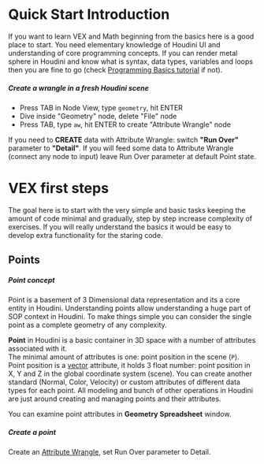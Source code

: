 # Quick Start Introduction
If you want to learn VEX and Math beginning from the basics here is a good place to start. You need elementary knowledge of Houdini UI and understanding of core programming concepts. If you can render metal sphere in Houdini and know what is syntax, data types, variables and loops then you are fine to go (check [Programming Basics tutorial](Programming-basics) if not).

##### Create a wrangle in a fresh Houdini scene
- Press TAB in Node View, type `geometry`, hit ENTER
- Dive inside "Geometry" node, delete "File" node
- Press TAB, type `aw`, hit ENTER to create "Attribute Wrangle" node

If you need to **CREATE** data with Attribute Wrangle: switch **"Run Over"** parameter to **"Detail"**. If you will feed some data to Attribute Wrangle (connect any node to input) leave Run Over parameter at default Point state.

# VEX first steps
The goal here is to start with the very simple and basic tasks keeping the amount of code minimal and gradually, step by step increase complexity of exercises. If you will really understand the basics it would be easy to develop extra functionality for the staring code.

## Points
##### Point concept
Point is a basement of 3 Dimensional data representation and its a core entity in Houdini. Understanding points allow understanding a huge part of SOP context in Houdini. To make things simple you can consider the single point as a complete geometry of any complexity.

**Point** in Houdini is a basic container in 3D space with a number of attributes associated with it.  
The minimal amount of attributes is one: point position in the scene (`P`). Point position is a [vector](Programming-basics#data-types) attribute, it holds 3 float number: point position in X, Y and Z in the global coordinate system (scene). You can create another standard (Normal, Color, Velocity) or custom attributes of different data types for each point. All modeling and bunch of other operations in Houdini are just around creating and managing points and their attributes.

You can examine point attributes in **Geometry Spreadsheet** window.

##### Create a point
Create an [Attribute Wrangle](#create-a-wrangle-in-a-fresh-houdini-scene), set Run Over parameter to Detail.